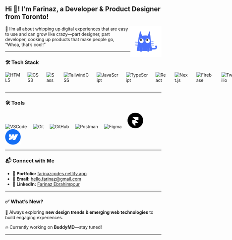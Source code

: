 ## Hi 👋! I'm Farinaz, a Developer & Product Designer from Toronto!  

<img align="right" height="100" width="100" src="./BuddyMD.gif" />

🚀 I’m all about whipping up digital experiences that are easy to use and can grow like crazy—part designer, part developer, cooking up products that make people go, “Whoa, that’s cool!”

---

### 🛠 Tech Stack  

<div style="display:flex; gap:12px; align-items:center;">
  <img 
    src="https://cdn.jsdelivr.net/gh/devicons/devicon/icons/html5/html5-original.svg" 
    height="50" 
    alt="HTML5"
    title="HTML5"
  />
  <img width="12" />
  <img 
    src="https://cdn.jsdelivr.net/gh/devicons/devicon/icons/css3/css3-original.svg" 
    height="50" 
    alt="CSS3"
    title="CSS3"
  />
  <img width="12" />
  <img 
    src="https://cdn.jsdelivr.net/gh/devicons/devicon/icons/sass/sass-original.svg" 
    height="50" 
    alt="Sass"
    title="Sass"
  />
  <img width="12" />
  <img 
    src="https://cdn.jsdelivr.net/gh/devicons/devicon/icons/tailwindcss/tailwindcss-original.svg" 
    height="50" 
    alt="TailwindCSS"
    title="TailwindCSS"
  />
  <img width="12" />
  <img 
    src="https://cdn.jsdelivr.net/gh/devicons/devicon/icons/javascript/javascript-original.svg" 
    height="50" 
    alt="JavaScript"
    title="JavaScript"
  />
  <img width="12" />
  <img 
    src="https://cdn.jsdelivr.net/gh/devicons/devicon/icons/typescript/typescript-original.svg" 
    height="50" 
    alt="TypeScript"
    title="TypeScript"
  />
  <img width="12" />
  <img 
    src="https://cdn.jsdelivr.net/gh/devicons/devicon/icons/react/react-original.svg" 
    height="50" 
    alt="React"
    title="React"
  />
  <img width="12" />
  <img 
    src="https://cdn.jsdelivr.net/gh/devicons/devicon/icons/nextjs/nextjs-original.svg" 
    height="50" 
    alt="Next.js"
    title="Next.js"
  />
  <img width="12" />
  <img 
    src="https://cdn.jsdelivr.net/gh/devicons/devicon/icons/firebase/firebase-plain.svg" 
    height="50" 
    alt="Firebase"
    title="Firebase"
  />
  <img width="12" />
  <img 
    src="https://cdn.jsdelivr.net/npm/simple-icons@v7/icons/twilio.svg" 
    height="50" 
    alt="Twilio"
    title="Twilio"
  />
  <img width="12" />
  <img 
    src="https://cdn.jsdelivr.net/gh/devicons/devicon/icons/nodejs/nodejs-original.svg" 
    height="50" 
    alt="Node.js"
    title="Node.js"
  />
  <img width="12" />
  <img 
    src="https://cdn.jsdelivr.net/gh/devicons/devicon/icons/express/express-original.svg" 
    height="50" 
    alt="Express.js"
    title="Express.js"
  />
  <img width="12" />
  <img 
    src="https://cdn.jsdelivr.net/gh/devicons/devicon/icons/mysql/mysql-original.svg" 
    height="50" 
    alt="MySQL"
    title="MySQL"
  />
  <img width="12" />
  <img 
    src="https://cdn.jsdelivr.net/gh/devicons/devicon/icons/googlecloud/googlecloud-original.svg" 
    height="50" 
    alt="Google Cloud"
    title="Google Cloud"
  />
  <img width="12" />
  <img src="https://cdn.jsdelivr.net/gh/devicons/devicon/icons/azure/azure-original.svg" height="50" alt="Microsoft Azure" title="Microsoft Azure" /> <img width="12" /> 
  
  <img width="12" />
  <img 
    src="https://cdn.jsdelivr.net/gh/devicons/devicon/icons/docker/docker-original.svg" 
    height="50" 
    alt="Docker"
    title="Docker"
  />
</div>


---

### 🛠 Tools  

<div align="left">
  <img 
    src="https://cdn.jsdelivr.net/gh/devicons/devicon/icons/vscode/vscode-original.svg" 
    height="50" 
    alt="VSCode" 
    title="VSCode"
  />
  <img width="12" />
  <img 
    src="https://cdn.jsdelivr.net/gh/devicons/devicon/icons/git/git-original.svg" 
    height="50" 
    alt="Git" 
    title="Git"
  />
  <img width="12" />
  <img 
    src="https://cdn.jsdelivr.net/gh/devicons/devicon/icons/github/github-original.svg" 
    height="50" 
    alt="GitHub" 
    title="GitHub"
  />
  <img width="12" />
  <img 
    src="https://cdn.jsdelivr.net/gh/devicons/devicon/icons/postman/postman-original.svg" 
    height="50" 
    alt="Postman" 
    title="Postman"
  />
  <img width="12" />
  <img 
    src="https://cdn.jsdelivr.net/gh/devicons/devicon/icons/figma/figma-original.svg" 
    height="50" 
    alt="Figma" 
    title="Figma"
  />
  <img width="12" />
  <img 
    src="./framer_logo.png"  
    height="50" 
    alt="Framer" 
    title="Framer"
  />
  <img width="12" />
  <img 
    src="./Webflow-Logo.svg"  
    height="50" 
    alt="Webflow"
    title="Webflow"
  />
</div>

---

### 📬 Connect with Me  

- 💼 **Portfolio:** [farinazcodes.netlify.app](https://farinazcodes.netlify.app)  
- 📧 **Email:** [hello.farinaz@gmail.com](mailto:hello.farinaz@gmail.com)
- 💬 **LinkedIn:** [Farinaz Ebrahimpour](https://www.linkedin.com/in/farinazebrahimpour/)


---

### ✅ What’s New?
📌 Always exploring **new design trends & emerging web technologies** to build engaging experiences.  

🔥 Currently working on **BuddyMD**—stay tuned!  

---



